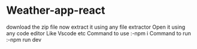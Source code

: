 # Weather-app-react
download the zip file
now extract it using any file extractor
Open it using any code editor Like Vscode etc
Command to use :-npm i 
Command to run :-npm run dev
